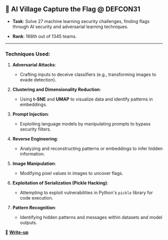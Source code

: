 ## 📝 **AI Village Capture the Flag @ DEFCON31**

- **Task**: Solve 27 machine learning security challenges, finding flags through AI security and adversarial learning techniques.

- **Rank**: 166th out of 1345 teams.

---

### **Techniques Used**:
1. **Adversarial Attacks**:
   - Crafting inputs to deceive classifiers (e.g., transforming images to evade detection).

2. **Clustering and Dimensionality Reduction**:
   - Using **t-SNE** and **UMAP** to visualize data and identify patterns in embeddings.

3. **Prompt Injection**:
   - Exploiting language models by manipulating prompts to bypass security filters.

4. **Reverse Engineering**:
   - Analyzing and reconstructing patterns or embeddings to infer hidden information.

5. **Image Manipulation**:
   - Modifying pixel values in images to uncover flags.

6. **Exploitation of Serialization (Pickle Hacking)**:
   - Attempting to exploit vulnerabilities in Python's `pickle` library for code execution.

7. **Pattern Recognition**:
   - Identifying hidden patterns and messages within datasets and model outputs.

🔗 **[Write-up](https://www.kaggle.com/code/mohammad2012191/18-flags-some-unsuccessful-trials/notebook)**
